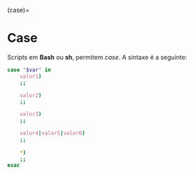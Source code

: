 (case)=
        
# Case

Scripts em **Bash** ou **sh**, permitem *case*. A sintaxe é a seguinte:

```bash
case "$var" in
    valor1)
    ;;

    valor2)
    ;;

    valor3)
    ;;

    valor4|valor5|valor6)
    ;;
    
    *)
    ;;
esac
```
